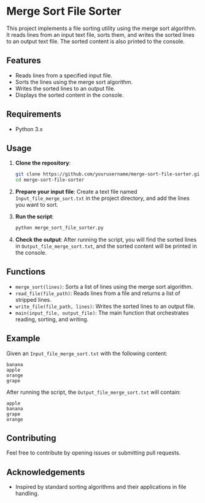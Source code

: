 # Merge Sort File Sorter

This project implements a file sorting utility using the merge sort algorithm. It reads lines from an input text file, 
sorts them, and writes the sorted lines to an output text file. The sorted content is also printed to the console.

## Features

- Reads lines from a specified input file.
- Sorts the lines using the merge sort algorithm.
- Writes the sorted lines to an output file.
- Displays the sorted content in the console.

## Requirements

- Python 3.x

## Usage

1. **Clone the repository**:
   ```bash
   git clone https://github.com/yourusername/merge-sort-file-sorter.git
   cd merge-sort-file-sorter
   ```

2. **Prepare your input file**: Create a text file named `Input_file_merge_sort.txt` in the project directory, and add the lines you want to sort.

3. **Run the script**:
   ```bash
   python merge_sort_file_sorter.py
   ```

4. **Check the output**: After running the script, you will find the sorted lines in `Output_file_merge_sort.txt`, and the sorted content will be printed in the console.

## Functions

- `merge_sort(lines)`: Sorts a list of lines using the merge sort algorithm.
- `read_file(file_path)`: Reads lines from a file and returns a list of stripped lines.
- `write_file(file_path, lines)`: Writes the sorted lines to an output file.
- `main(input_file, output_file)`: The main function that orchestrates reading, sorting, and writing.

## Example

Given an `Input_file_merge_sort.txt` with the following content:
```
banana
apple
orange
grape
```

After running the script, the `Output_file_merge_sort.txt` will contain:
```
apple
banana
grape
orange
```

## Contributing

Feel free to contribute by opening issues or submitting pull requests. 

## Acknowledgements

- Inspired by standard sorting algorithms and their applications in file handling.
